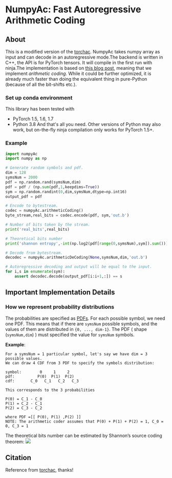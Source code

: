 # NumpyAc: Fast Autoregressive Arithmetic Coding

## About

This is a modified version of the [torchac](https://github.com/fab-jul/torchac). NumpyAc takes numpy array as input and can decode in an autoregressive mode.The backend is written in C++, the API is for PyTorch tensors. It will compile in the first run with ninja.The implementation is based on [this blog post](https://marknelson.us/posts/2014/10/19/data-compression-with-arithmetic-coding.html), meaning that we implement _arithmetic coding_. While it could be further optimized, it is already much faster than doing the equivalent thing in pure-Python (because of all the bit-shifts etc.).

### Set up conda environment

This library has been tested with

- PyTorch 1.5, 1.6, 1.7
- Python 3.8
And that's all you need. Other versions of Python may also work,
but on-the-fly ninja compilation only works for PyTorch 1.5+.

### Example

```python
import numpyAc
import numpy as np

# Generate random symbols and pdf.
dim = 128
symsNum = 2000
pdf = np.random.rand(symsNum,dim)
pdf = pdf / (np.sum(pdf,1,keepdims=True))
sym = np.random.randint(0,dim,symsNum,dtype=np.int16)
output_pdf = pdf

# Encode to bytestream.
codec = numpyAc.arithmeticCoding()
byte_stream,real_bits = codec.encode(pdf, sym,'out.b')

# Number of bits taken by the stream.
print('real_bits',real_bits)

# Theoretical bits number
print('shannon entropy',-int(np.log2(pdf[range(0,symsNum),sym]).sum()))

# Decode from bytestream.
decodec = numpyAc.arithmeticDeCoding(None,symsNum,dim,'out.b')

# Autoregressive decoding and output will be equal to the input.
for i,s in enumerate(sym):
    assert decodec.decode(output_pdf[i:i+1,:]) == s
```


## Important Implementation Details

### How we represent probability distributions

The probabilities are specified as [PDFs](https://en.wikipedia.org/wiki/Probability_density_function).
For each possible symbol, we need one PDF. This means that if there are `symsNum` possible symbols, and the values of them are distributed in `{0, ..., dim-1}`. The PDF ( shape (`symsNum,dim`) ) must specified the value for `symsNum` symbols.

**Example**:

```
For a symsNum = 1 particular symbol, let's say we have dim = 3 possible values. 
We can draw 4 CDF from 3 PDF to specify the symbols distribution:

symbol:        0     1     2
pdf:          P(0)  P(1)  P(2)
cdf:       C_0   C_1   C_2   C_3

This corresponds to the 3 probabilities

P(0) = C_1 - C_0
P(1) = C_2 - C_1
P(2) = C_3 - C_2

where PDF =[[ P(0), P(1) ,P(2) ]]
NOTE: The arithmetic coder assumes that P(0) + P(1) + P(2) = 1, C_0 = 0, C_3 = 1
```
The theoretical bits number can be estimated by Shannon’s source coding theorem:
![](https://latex.codecogs.com/svg.image?\\sum_{s}-log_2P(s))
## Citation
Reference from [torchac](https://github.com/fab-jul/torchac), thanks!
